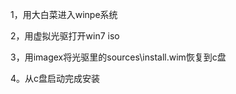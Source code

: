 <p>1，用大白菜进入winpe系统</p>
<p>2，用虚拟光驱打开win7 iso</p>
<p>3，用imagex将光驱里的sources\install.wim恢复到c盘</p>
<p>4。从c盘启动完成安装</p>
<p>&nbsp;</p>